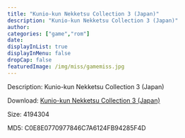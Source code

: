 ```yaml
---
title: "Kunio-kun Nekketsu Collection 3 (Japan)"
description: "Kunio-kun Nekketsu Collection 3 (Japan)"
author: 
categories: ["game","rom"]
date: 
displayInList: true
displayInMenu: false
dropCap: false
featuredImage: /img/miss/gamemiss.jpg
---
```


Description: Kunio-kun Nekketsu Collection 3 (Japan)

Download: <a style="text-decoration:underline;" href="https://mega.nz/#!2bJkUS6R!CwdD57D1FHw30RuwFTWRKfRO5eZNV4uv2pUVFoY3naw" target = "_blank" rel = "nofollow" > Kunio-kun Nekketsu Collection 3 (Japan)</a>

Size: 4194304

MD5: C0E8E0770977846C7A6124FB94285F4D

